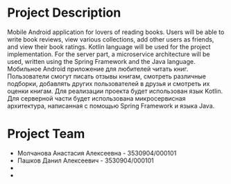 # Project Description
Mobile Android application for lovers of reading books. Users will be able to write book reviews, view various collections, add other users as friends, and view their book ratings. Kotlin language will be used for the project implementation. For the server part, a microservice architecture will be used, written using the Spring Framework and the Java language.
Мобильное Android приложение для любителей читать книг. Пользователи смогут писать отзывы книгам, смотреть различные подборки, добавлять других пользователей в друзья и смотреть их оценки книгам. Для реализации проекта будет использован язык Kotlin. Для серверной части будет использована микросервисная архитектура, написанная с помощью Spring Framework и языка Java.
# Project Team
* Молчанова Анастасия Алексеевна - 3530904/000101
* Пашков Данил Алексеевич - 3530904/000101
* 
* 
